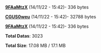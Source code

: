 [**9FAaMtzX**](/data/9FAaMtzX.txt) (14/11/22 - 15:42)- 336 bytes

[**CGUS0weu**](/data/CGUS0weu.txt) (14/11/22 - 15:42)- 32788 bytes

[**9FAaMtzX**](/data/9FAaMtzX.txt) (14/11/22 - 15:42)- 336 bytes

**Total Datas**: 3023

**Total Size**: 17.08 MB / 17.1 MB
